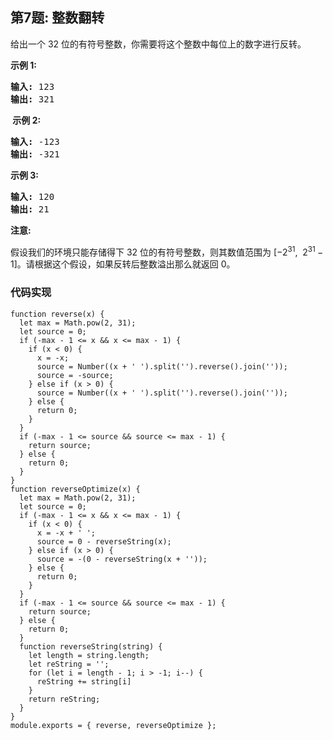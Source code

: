 ## 第7题: 整数翻转
<div html="<p>给出一个 32 位的有符号整数，你需要将这个整数中每位上的数字进行反转。</p>

<p><strong>示例&amp;nbsp;1:</strong></p>

<pre><strong>输入:</strong> 123
<strong>输出:</strong> 321
</pre>

<p><strong>&amp;nbsp;示例 2:</strong></p>

<pre><strong>输入:</strong> -123
<strong>输出:</strong> -321
</pre>

<p><strong>示例 3:</strong></p>

<pre><strong>输入:</strong> 120
<strong>输出:</strong> 21
</pre>

<p><strong>注意:</strong></p>

<p>假设我们的环境只能存储得下 32 位的有符号整数，则其数值范围为&amp;nbsp;[&amp;minus;2<sup>31</sup>,&amp;nbsp; 2<sup>31&amp;nbsp;</sup>&amp;minus; 1]。请根据这个假设，如果反转后整数溢出那么就返回 0。</p>
" class="notranslate"><p>给出一个 32 位的有符号整数，你需要将这个整数中每位上的数字进行反转。</p>

<p><strong>示例&nbsp;1:</strong></p>

<pre><strong>输入:</strong> 123
<strong>输出:</strong> 321
</pre>

<p><strong>&nbsp;示例 2:</strong></p>

<pre><strong>输入:</strong> -123
<strong>输出:</strong> -321
</pre>

<p><strong>示例 3:</strong></p>

<pre><strong>输入:</strong> 120
<strong>输出:</strong> 21
</pre>

<p><strong>注意:</strong></p>

<p>假设我们的环境只能存储得下 32 位的有符号整数，则其数值范围为&nbsp;[−2<sup>31</sup>,&nbsp; 2<sup>31&nbsp;</sup>− 1]。请根据这个假设，如果反转后整数溢出那么就返回 0。</p>
</div>

### 代码实现
```
function reverse(x) {
  let max = Math.pow(2, 31);
  let source = 0;
  if (-max - 1 <= x && x <= max - 1) {
    if (x < 0) {
      x = -x;
      source = Number((x + ' ').split('').reverse().join(''));
      source = -source;
    } else if (x > 0) {
      source = Number((x + ' ').split('').reverse().join(''));
    } else {
      return 0;
    }
  }
  if (-max - 1 <= source && source <= max - 1) {
    return source;
  } else {
    return 0;
  }
}
function reverseOptimize(x) {
  let max = Math.pow(2, 31);
  let source = 0;
  if (-max - 1 <= x && x <= max - 1) {
    if (x < 0) {
      x = -x + ' ';
      source = 0 - reverseString(x);
    } else if (x > 0) {
      source = -(0 - reverseString(x + ''));
    } else {
      return 0;
    }
  }
  if (-max - 1 <= source && source <= max - 1) {
    return source;
  } else {
    return 0;
  }
  function reverseString(string) {
    let length = string.length;
    let reString = '';
    for (let i = length - 1; i > -1; i--) {
      reString += string[i]
    }
    return reString;
  }
}
module.exports = { reverse, reverseOptimize };
```